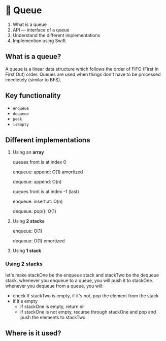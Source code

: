 
# :couple: Queue

1. What is a queue
2. API — interface of a queue
3. Understand the different implementations
5. Implemention using Swift

## What is a queue?

A queue is a linear data structure which follows the order of FiFO (First In First Out) order. Queues are used when things don't have to be processed imedietely (similar to BFS).

## Key functionality

- `enqueue`
- `dequeue`
- `peek`
- `isEmpty`

## Different implementations

1. Using an **array**

    queues front is at index 0

    enqueue: append: O(1) amortized

    dequeue: append: O(n)

    queues front is at index -1 (last)

    enqueue: insert:at: O(n)

    dequeue: pop(): O(1)

2. Using **2 stacks**

    enqueue: O(1)

    dequeue: O(1) emortized

3. Using **1 stack**

### Using 2 stacks

let's make stackOne be the enqueue stack and stackTwo be the dequeue stack. 
whenever you enqueue to a queue, you will push it to stackOne.
whenever you dequeue from a queue, you will:
  - check if stackTwo is empty, if it's not, pop the element from the stack
  - if it's empty
      - if stackOne is empty, return nil 
      - if stackOne is not empty, recurse through stackOne and pop and push the elements to stackTwo.

## Where is it used?

